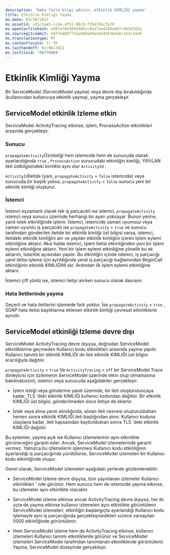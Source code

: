 ```yaml
---
description: 'Daha fazla bilgi edinin: etkinlik KIMLIĞI yayma'
title: Etkinlik Kimliği Yayma
ms.date: 03/30/2017
ms.assetid: cd1c1ae5-cc8a-4f51-90c9-f7b476bcfe70
ms.openlocfilehash: d407af04304298bcc04a7aa4264eb6fc46563d3a
ms.sourcegitcommit: ddf7edb67715a5b9a45e3dd44536dabc153c1de0
ms.translationtype: MT
ms.contentlocale: tr-TR
ms.lasthandoff: 02/06/2021
ms.locfileid: "99770904"
---
```

# <a name="activity-id-propagation"></a>Etkinlik Kimliği Yayma

Bir ServiceModel (ServiceModel yayma) veya devre dışı bırakıldığında (kullanıcıdan kullanıcıya etkinlik yayma), yayma gerçekleşir.  
  
## <a name="servicemodel-activity-tracing-is-enabled"></a>ServiceModel etkinlik Izleme etkin  

 ServiceModel ActivityTracing etkinse, işlem, ProcessAction etkinlikleri arasında gerçekleşir.  
  
### <a name="server"></a>Sunucu  

 `propagateActivity`Özniteliği hem istemcide hem de sunucuda olarak ayarlandığında `true` , `ProcessAction` sunucudaki etkinliğin kimliği, YAYıLAN ileti üstbilgisindeki kimlikle aynı olur `ActivityId` .  
  
 `ActivityId`İletide (yani, `propagateActivity` = `false` istemcide) veya sunucuda bir başlık yoksa, `propagateActivity` = `false` sunucu yeni bir etkinlik kimliği oluşturur.  
  
### <a name="client"></a>İstemci  

 İstemci eşzamanlı olarak tek iş parçacıklı ise istemci, `propagateActivity` istemci veya sunucu üzerinde herhangi bir ayarı yoksayar. Bunun yerine, yanıt istek etkinliğinde işlenir. İstemci, istemcide zaman uyumsuz veya zaman uyumlu iş parçacıklı ise `propagateActivity` = `true` ve sunucu tarafından gönderilen iletide bir etkinlik kimliği üst bilgisi varsa, istemci, iletideki etkinlik kimliğini alır ve yayılan etkinlik kimliğini içeren işlem eylemi etkinliğine aktarır. Aksi halde istemci, Işlem Iletisi etkinliğinden yeni bir Işlem eylemi etkinliğine aktarır. Yeni bir Işlem eylemi etkinliğine yönelik bu ek aktarım, tutarlılık açısından yapılır. Bu etkinliğin içinde istemci, iş parçacığı yanıt iletisi işleme için ayrıldığında yerel iş parçacığı bağlamından BeginCall etkinliğinin etkinlik KIMLIĞINI alır. Ardından ilk Işlem eylemi etkinliğine aktarır.  
  
 İstemci çift yönlü ise, istemci iletiyi alırken sunucu olarak davranır.  
  
### <a name="propagation-in-fault-messages"></a>Hata Iletilerinde yayma  

 Geçerli ve hata iletilerini işlemede fark yoktur. İse `propagateActivity` = `true` , SOAP hata iletisi başlıklarına eklenen etkinlik kimliği çevresel etkinliklerle aynıdır.  
  
## <a name="servicemodel-activity-tracing-is-disabled"></a>ServiceModel etkinliği Izleme devre dışı  

 ServiceModel ActivityTracing devre dışıysa, doğrudan ServiceModel etkinliklerine geçmeden Kullanıcı kodu etkinlikleri arasında yayma yapılır. Kullanıcı tanımlı bir etkinlik KIMLIĞI de ileti etkinlik KIMLIĞI üst bilgisi aracılığıyla dağıtılır.  
  
 `propagateActivity` = `true` Ve `ActivityTracing` = `off` bir ServiceModel Trace dinleyicisi için (izlemenin ServiceModel üzerinde etkin olup olmamasına bakılmaksızın), istemci veya sunucuda aşağıdakiler gerçekleşir:  
  
- İşlem isteği veya gönderme yanıtı üzerinde, bir ileti oluşturuluncaya kadar, TLS 'deki etkinlik KIMLIĞI kullanıcı kodundan dağıtılır. Bir etkinlik KIMLIĞI üst bilgisi, gönderilmeden önce iletiye de eklenir.  
  
- İstek veya alma yanıtı alındığında, alınan ileti nesnesi oluşturulduktan hemen sonra etkinlik KIMLIĞI ileti başlığından alınır. Kullanıcı koduna ulaşılana kadar, ileti kapsamdan kaybolduktan sonra TLS 'deki etkinlik KIMLIĞI dağıtılır.  
  
 Bu eylemler, yayma açık ise Kullanıcı izlemelerinin aynı etkinlikte görüneceğini garanti eder. Ancak, ServiceModel izlemelerinde garanti vermez. Yalnızca bu izlemelerin işlenmesi Kullanıcı kodu etkinliğinin ayarlandığı iş parçacığında yürütülürse, ServiceModel izlemeleri bir Kullanıcı kodu etkinliğinde oluşur.  
  
 Genel olarak, ServiceModel izlemeleri aşağıdaki yerlerde gözlemlenebilir:  
  
- ServiceModel izleme devre dışıysa, tüm yayınlanan izlemeler Kullanıcı etkinlikleri ' nde görünür. Hem sunucu hem de istemcide yayma etkinse, bu izlemeler aynı etkinlikte olacaktır.  
  
- ServiceModel izleme etkinse ancak ActivityTracing devre dışıysa, her iki uçta de yayma etkinse kullanıcı izlemeleri aynı etkinlikte görüntülenir. ServiceModel izlemeleri, etkinliğin başlangıçta ayarlandığı Kullanıcı kodu işlemeyle aynı iş parçacığında gerçekleşmedikleri sürece varsayılan 0000 etkinliğinde görüntülenir.  
  
- Hem ServiceModel izleme hem de ActivityTracing etkinse, kullanıcı izlemeleri Kullanıcı tanımlı etkinliklerde görünür ve ServiceModel izlemeleri ServiceModel tarafından tanımlanan etkinliklerde görüntülenir. Yayma, ServiceModel düzeyinde gerçekleşir.
